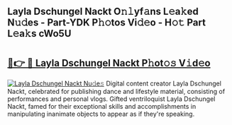 ## Layla Dschungel Nackt O𝚗𝚕yf𝚊ns L𝚎a𝚔ed N𝚞𝚍es - Part-YDK P𝚑𝚘tos Vi𝚍𝚎o - H𝚘𝚝 Part L𝚎a𝚔s cWo5U

# <h2><a href="http://kf53kr1.oniu.top/?m=Layla+Dschungel+Nackt">🔗👉 🔴 Layla Dschungel Nackt P𝚑ot𝚘𝚜 V𝚒d𝚎o</a></h2>

[![Layla Dschungel Nackt Nu𝚍e𝚜](https://i.imgur.com/0qMVB7G.gif)](http://kf53kr1.oniu.top/?m=Layla+Dschungel+Nackt)
Digital content creator Layla Dschungel Nackt, celebrated for publishing dance and lifestyle material, consisting of performances and personal vlogs. Gifted ventriloquist Layla Dschungel Nackt, famed for their exceptional skills and accomplishments in manipulating inanimate objects to appear as if they're speaking.  
